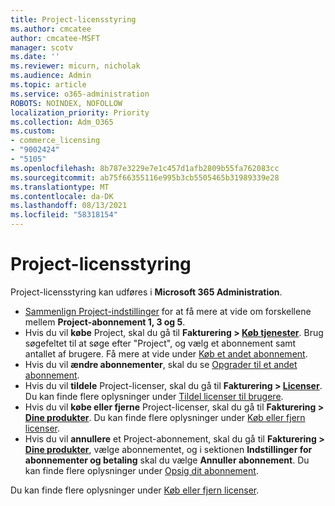 ```yaml
---
title: Project-licensstyring
ms.author: cmcatee
author: cmcatee-MSFT
manager: scotv
ms.date: ''
ms.reviewer: micurn, nicholak
ms.audience: Admin
ms.topic: article
ms.service: o365-administration
ROBOTS: NOINDEX, NOFOLLOW
localization_priority: Priority
ms.collection: Adm_O365
ms.custom:
- commerce_licensing
- "9002424"
- "5105"
ms.openlocfilehash: 8b787e3229e7e1c457d1afb2809b55fa762083cc
ms.sourcegitcommit: ab75f66355116e995b3cb5505465b31989339e28
ms.translationtype: MT
ms.contentlocale: da-DK
ms.lasthandoff: 08/13/2021
ms.locfileid: "58318154"
---
```

# <a name="project-license-management"></a>Project-licensstyring

Project-licensstyring kan udføres i **Microsoft 365 Administration**.

- [Sammenlign Project-indstillinger](https://www.microsoft.com/microsoft-365/project/compare-microsoft-project-management-software) for at få mere at vide om forskellene mellem **Project-abonnement 1, 3 og 5**.
- Hvis du vil **købe** Project, skal du gå til **Fakturering > [Køb tjenester](https://go.microsoft.com/fwlink/p/?linkid=868433)**. Brug søgefeltet til at søge efter "Project", og vælg et abonnement samt antallet af brugere. Få mere at vide under [Køb et andet abonnement](https://docs.microsoft.com/microsoft-365/commerce/try-or-buy-microsoft-365#buy-a-different-subscription).
- Hvis du vil **ændre abonnementer**, skal du se [Opgrader til et andet abonnement](https://docs.microsoft.com/microsoft-365/commerce/subscriptions/upgrade-to-different-plan).
- Hvis du vil **tildele** Project-licenser, skal du gå til **Fakturering > [Licenser](https://go.microsoft.com/fwlink/p/?linkid=842264)**. Du kan finde flere oplysninger under [Tildel licenser til brugere](https://docs.microsoft.com/microsoft-365/admin/manage/assign-licenses-to-users).
- Hvis du vil **købe eller fjerne** Project-licenser, skal du gå til **Fakturering > [Dine produkter](https://go.microsoft.com/fwlink/p/?linkid=842054)**. Du kan finde flere oplysninger under [Køb eller fjern licenser](https://docs.microsoft.com/microsoft-365/commerce/licenses/buy-licenses#add-or-remove-licenses-for-your-business-subscription).
- Hvis du vil **annullere** et Project-abonnement, skal du gå til **Fakturering > [Dine produkter](https://go.microsoft.com/fwlink/p/?linkid=842054)**, vælge abonnementet, og i sektionen **Indstillinger for abonnementer og betaling** skal du vælge **Annuller abonnement**. Du kan finde flere oplysninger under [Opsig dit abonnement](https://docs.microsoft.com/microsoft-365/commerce/subscriptions/cancel-your-subscription).

Du kan finde flere oplysninger under [Køb eller fjern licenser](https://docs.microsoft.com/microsoft-365/commerce/licenses/buy-licenses).